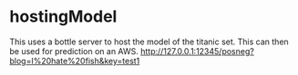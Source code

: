 # hostingModel
This uses a bottle server to host the model of the titanic set. This can then be used for prediction on an AWS. http://127.0.0.1:12345/posneg?blog=I%20hate%20fish&key=test1 
